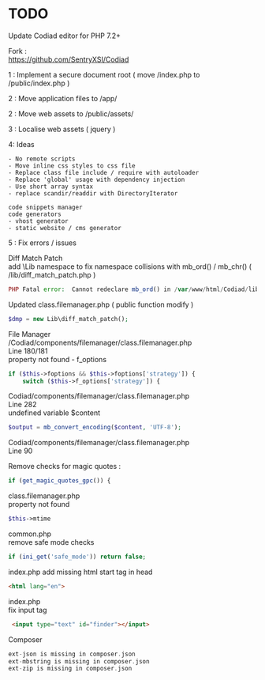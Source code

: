 # TODO    
  
Update Codiad editor for PHP 7.2+  

Fork :  
https://github.com/SentryXSI/Codiad  

1 : Implement a secure document root ( move /index.php to /public/index.php )   
   
2 : Move application files to /app/  

2 : Move web assets to /public/assets/    
  
3 : Localise web assets ( jquery ) 


4: Ideas 

    - No remote scripts    
    - Move inline css styles to css file  
    - Replace class file include / require with autoloader      
    - Replace 'global' usage with dependency injection   
    - Use short array syntax   
    - replace scandir/readdir with DirectoryIterator        

    code snippets manager  
    code generators  
    - vhost generator  
    - static website / cms generator      

5 : Fix errors / issues  
   
Diff Match Patch  
add \Lib namespace to fix namespace collisions with mb_ord() / mb_chr() ( /lib/diff_match_patch.php )    

```php
PHP Fatal error:  Cannot redeclare mb_ord() in /var/www/html/Codiad/lib/diff_match_patch.php on line 2079
```

Updated class.filemanager.php ( public function modify )  

```php
$dmp = new Lib\diff_match_patch();
```
  
File Manager  
/Codiad/components/filemanager/class.filemanager.php  
Line 180/181  
property not found - f_options  

```php
if ($this->foptions && $this->foptions['strategy']) {
    switch ($this->f_options['strategy']) {
```
  
Codiad/components/filemanager/class.filemanager.php  
Line 282  
undefined variable $content    


```php
$output = mb_convert_encoding($content, 'UTF-8');
```

Codiad/components/filemanager/class.filemanager.php  
Line 90  

Remove checks for magic quotes :  
  
```php
if (get_magic_quotes_gpc()) {
```

class.filemanager.php  
property not found  

```php
$this->mtime
```

common.php  
remove safe mode checks 

```php
if (ini_get('safe_mode')) return false;
```

index.php
add missing html start tag in head 

```html
<html lang="en">
```

index.php  
fix input tag  

```html
 <input type="text" id="finder"></input>
```

Composer  

```php
ext-json is missing in composer.json    
ext-mbstring is missing in composer.json  
ext-zip is missing in composer.json  
```


